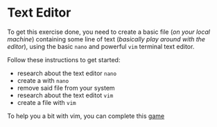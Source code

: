 # Text Editor

To get this exercise done, you need to create a basic file (_on your local machine_) containing some line of text (_basically play around with the editor_), using the basic `nano` and powerful `vim` terminal text editor.

Follow these instructions to get started:

* research about the text editor `nano`
* create a with `nano`
* remove said file from your system
* research about the text editot `vim`
* create a file with `vim`

To help you a bit with vim, you can complete this [game](https://vim-adventures.com/)
